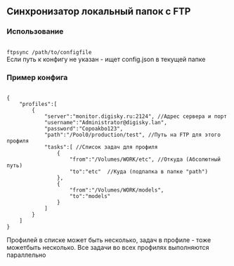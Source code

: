 ## Синхронизатор локальный папок с FTP ##

### Использование ###
<code lang=bash>
ftpsync /path/to/configfile
</code>
Если путь к конфигу не указан - ищет config.json в текущей папке

### Пример конфига ###
<code lang=js>
{
    "profiles":[        
        {
            "server":"monitor.digisky.ru:2124", //Адрес сервера и порт            
            "username":"Administrator@digisky.lan", 
            "password":"Copoakbo123",
            "path":"/Pool0/production/test", //Путь на FTP для этого профиля
            "tasks":[ //Список задач для профиля
                {
                    "from":"/Volumes/WORK/etc", //Откуда (Абсолютный путь)
                    "to":"etc"  //Куда (подпапка в папке "path")
                },
                {
                    "from":"/Volumes/WORK/models",
                    "to":"models"
                }
            ]
        }
    ]
}
</code>

Профилей в списке может быть несколько, задач в профиле - тоже можетбыть несколько. 
Все задачи во всех профилях выполняются параллельно
